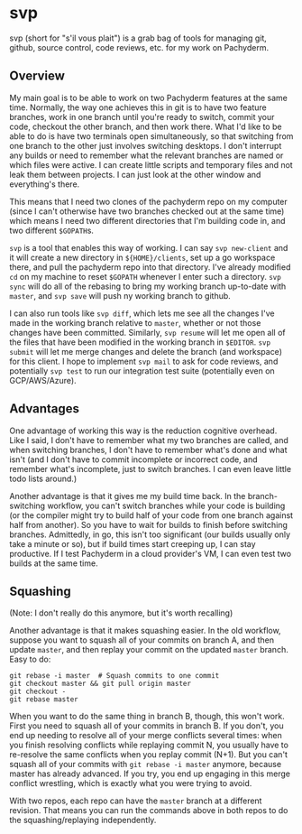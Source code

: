 # svp

svp (short for "s'il vous plait") is a grab bag of tools for managing git,
github, source control, code reviews, etc. for my work on Pachyderm.

## Overview

My main goal is to be able to work on two Pachyderm features at the same time.
Normally, the way one achieves this in git is to have two feature branches,
work in one branch until you're ready to switch, commit your code, checkout the
other branch, and then work there.  What I'd like to be able to do is have two
terminals open simultaneously, so that switching from one branch to the other
just involves switching desktops. I don't interrupt any builds or need to
remember what the relevant branches are named or which files were active. I can
create little scripts and temporary files and not leak them between projects. I
can just look at the other window and everything's there.

This means that I need two clones of the pachyderm repo on my computer (since
I can't otherwise have two branches checked out at the same time) which means I
need two different directories that I'm building code in, and two different
`$GOPATH`s.

`svp` is a tool that enables this way of working. I can say `svp new-client` and
it will create a new directory in `${HOME}/clients`, set up a go workspace
there, and pull the pachyderm repo into that directory. I've already modified
`cd` on my machine to reset `$GOPATH` whenever I enter such a directory. `svp
sync` will do all of the rebasing to bring my working branch up-to-date with
`master`, and `svp save` will push ny working branch to github.

I can also run tools like `svp diff`, which lets me see all the changes I've
made in the working branch relative to `master`, whether or not those changes
have been committed. Similarly, `svp resume` will let me open all of the files
that have been modified in the working branch in `$EDITOR`. `svp submit` will
let me merge changes and delete the branch (and workspace) for this client. I
hope to implement `svp mail` to ask for code reviews, and potentially `svp
test` to run our integration test suite (potentially even on GCP/AWS/Azure).

## Advantages

One advantage of working this way is the reduction cognitive overhead. Like I
said, I don't have to remember what my two branches are called, and when
switching branches, I don't have to remember what's done and what isn't (and I
don't have to commit incomplete or incorrect code, and remember what's
incomplete, just to switch branches. I can even leave little todo lists around.)

Another advantage is that it gives me my build time back. In the
branch-switching workflow, you can't switch branches while your code is
building (or the compiler might try to build half of your code from one branch
against half from another). So you have to wait for builds to finish before
switching branches. Admittedly, in go, this isn't too significant (our builds
usually only take a minute or so), but if build times start creeping up, I can
stay productive. If I test Pachyderm in a cloud provider's VM, I can even test
two builds at the same time.

## Squashing

(Note: I don't really do this anymore, but it's worth recalling)

Another advantage is that it makes squashing easier. In the old workflow,
suppose you want to squash all of your commits on branch A, and then update
`master`, and then replay your commit on the updated `master` branch. Easy to
do:

```
git rebase -i master  # Squash commits to one commit
git checkout master && git pull origin master
git checkout -
git rebase master
```

When you want to do the same thing in branch B, though, this won't work. First
you need to squash all of your commits in branch B. If you don't, you end up
needing to resolve all of your merge conflicts several times: when you finish
resolving conflicts while replaying commit N, you usually have to re-resolve
the same conflicts when you replay commit (N+1). But you can't squash all of
your commits with `git rebase -i master` anymore, because master has already
advanced.  If you try, you end up engaging in this merge conflict wrestling,
which is exactly what you were trying to avoid.

With two repos, each repo can have the `master` branch at a different revision.
That means you can run the commands above in both repos to do the
squashing/replaying independently.


